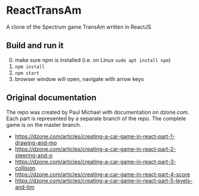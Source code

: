 # ReactTransAm
A clone of the Spectrum game TransAm written in ReactJS

## Build and run it
0. make sure npm is installed (i.e. on Linux `sudo apt install npm`)
1. `npm install`
2. `npm start`
3. browser window will open, navigate with arrow keys

## Original documentation
The repo was created by Paul Michael with documentation on dzone.com. Each part is represented by a separate branch of the repo. The complete game is on the master branch.
* https://dzone.com/articles/creating-a-car-game-in-react-part-1-drawing-and-mo
* https://dzone.com/articles/creating-a-car-game-in-react-part-2-steering-and-o
* https://dzone.com/articles/creating-a-car-game-in-react-part-3-collision
* https://dzone.com/articles/creating-a-car-game-in-react-part-4-score
* https://dzone.com/articles/creating-a-car-game-in-react-part-5-levels-and-tim
